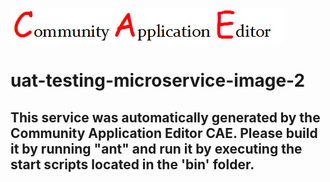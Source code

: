 ![CAE](https://github.com/testcae/microservice-uat-testing-microservice-image-2/blob/master/img/logo.png)  

uat-testing-microservice-image-2
===================


This service was automatically generated by the Community Application Editor CAE. Please build it by running "ant" and run it by executing the start scripts located in the 'bin' folder.
---------------
